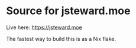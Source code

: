 # Source for jsteward.moe

Live here: https://jsteward.moe

The fastest way to build this is as a Nix flake.
